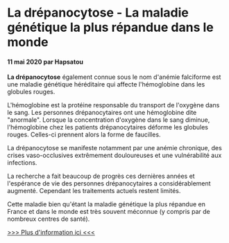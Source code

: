 # La drépanocytose - La maladie génétique la plus répandue dans le monde

#### 11 mai 2020 par Hapsatou

**La drépanocytose** également connue sous le nom d'anémie falciforme est une maladie génétique héréditaire qui affecte l'hémoglobine dans les globules rouges.

L'hémoglobine est la protéine responsable du transport de l'oxygène dans le sang. Les personnes drépanocytaires ont une hémoglobine dite "anormale". Lorsque la concentration d'oxygène dans le sang diminue, l'hémoglobine chez les patients drépanocytaires déforme les globules rouges. Celles-ci prennent alors la forme de faucilles.

La drépanocytose se manifeste notamment par une anémie chronique, des crises vaso-occlusives extrêmement douloureuses et une vulnérabilité aux infections.

La recherche a fait beaucoup de progrès ces dernières années et l'espérance de vie des personnes drépanocytaires a considérablement augmenté. Cependant les traitements actuels restent limités.

Cette maladie bien qu'étant la maladie génétique la plus répandue en France et dans le monde est très souvent méconnue (y compris par de nombreux centres de santé).

[\>\>\> Plus d'information ici \<\<\<](https://www.inserm.fr/information-en-sante/dossiers-information/drepanocytose)
